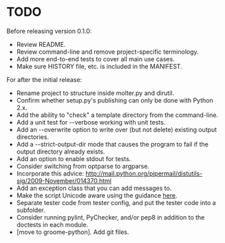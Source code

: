 TODO
====

Before releasing version 0.1.0:

 * Review README.
 * Review command-line and remove project-specific terminology.
 * Add more end-to-end tests to cover all main use cases.
 * Make sure HISTORY file, etc. is included in the MANIFEST.

For after the initial release:

* Rename project to structure inside molter.py and dirutil.
* Confirm whether setup.py's publishing can only be done with Python 2.x.
* Add the ability to "check" a template directory from the command-line.
* Add a unit test for --verbose working with unit tests.
* Add an --overwrite option to write over (but not delete) existing output
  directories.
* Add a --strict-output-dir mode that causes the program to fail if
  the output directory already exists.
* Add an option to enable stdout for tests.
* Consider switching from optparse to argparse.
* Incorporate this advice:
    http://mail.python.org/pipermail/distutils-sig/2009-November/014370.html
* Add an exception class that you can add messages to.
* Make the script Unicode aware using the guidance [here](http://docs.python.org/howto/unicode.html).
* Separate tester code from tester config, and put the tester code into
  a subfolder.
* Consider running pylint, PyChecker, and/or pep8 in addition to the
  doctests in each module.
* [move to groome-python].  Add git files.
